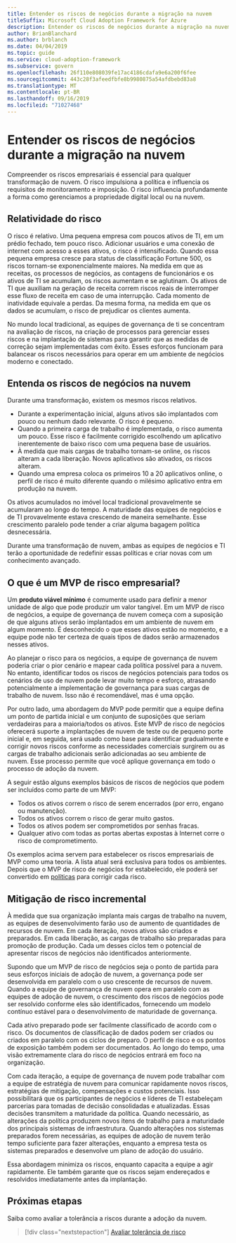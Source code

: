 ```yaml
---
title: Entender os riscos de negócios durante a migração na nuvem
titleSuffix: Microsoft Cloud Adoption Framework for Azure
description: Entender os riscos de negócios durante a migração na nuvem
author: BrianBlanchard
ms.author: brblanch
ms.date: 04/04/2019
ms.topic: guide
ms.service: cloud-adoption-framework
ms.subservice: govern
ms.openlocfilehash: 26f110e808039fe17ac4186cdafa9e6a200f6fee
ms.sourcegitcommit: 443c28f3afeedfbfe8b9980875a54afdbebd83a8
ms.translationtype: MT
ms.contentlocale: pt-BR
ms.lasthandoff: 09/16/2019
ms.locfileid: "71027468"
---
```

<!-- markdownlint-disable MD026 -->

# <a name="understand-business-risk-during-cloud-migration"></a>Entender os riscos de negócios durante a migração na nuvem

Compreender os riscos empresariais é essencial para qualquer transformação de nuvem. O risco impulsiona a política e influencia os requisitos de monitoramento e imposição. O risco influencia profundamente a forma como gerenciamos a propriedade digital local ou na nuvem.

<!-- markdownlint-enable MD026 -->

## <a name="relativity-of-risk"></a>Relatividade do risco

O risco é relativo. Uma pequena empresa com poucos ativos de TI, em um prédio fechado, tem pouco risco. Adicionar usuários e uma conexão de internet com acesso a esses ativos, o risco é intensificado. Quando essa pequena empresa cresce para status de classificação Fortune 500, os riscos tornam-se exponencialmente maiores. Na medida em que as receitas, os processos de negócios, as contagens de funcionários e os ativos de TI se acumulam, os riscos aumentam e se aglutinam. Os ativos de TI que auxiliam na geração de receita correm riscos reais de interromper esse fluxo de receita em caso de uma interrupção. Cada momento de inatividade equivale a perdas. Da mesma forma, na medida em que os dados se acumulam, o risco de prejudicar os clientes aumenta.

No mundo local tradicional, as equipes de governança de ti se concentram na avaliação de riscos, na criação de processos para gerenciar esses riscos e na implantação de sistemas para garantir que as medidas de correção sejam implementadas com êxito. Esses esforços funcionam para balancear os riscos necessários para operar em um ambiente de negócios moderno e conectado.

## <a name="understand-business-risks-in-the-cloud"></a>Entenda os riscos de negócios na nuvem

Durante uma transformação, existem os mesmos riscos relativos.

- Durante a experimentação inicial, alguns ativos são implantados com pouco ou nenhum dado relevante. O risco é pequeno.
- Quando a primeira carga de trabalho é implementada, o risco aumenta um pouco. Esse risco é facilmente corrigido escolhendo um aplicativo inerentemente de baixo risco com uma pequena base de usuários.
- À medida que mais cargas de trabalho tornam-se online, os riscos alteram a cada liberação. Novos aplicativos são ativados, os riscos alteram.
- Quando uma empresa coloca os primeiros 10 a 20 aplicativos online, o perfil de risco é muito diferente quando o milésimo aplicativo entra em produção na nuvem.

Os ativos acumulados no imóvel local tradicional provavelmente se acumularam ao longo do tempo. A maturidade das equipes de negócios e de TI provavelmente estava crescendo de maneira semelhante. Esse crescimento paralelo pode tender a criar alguma bagagem política desnecessária.

Durante uma transformação de nuvem, ambas as equipes de negócios e TI terão a oportunidade de redefinir essas políticas e criar novas com um conhecimento avançado.

<!-- markdownlint-disable MD026 -->

## <a name="what-is-a-business-risk-mvp"></a>O que é um MVP de risco empresarial?

Um **produto viável mínimo** é comumente usado para definir a menor unidade de algo que pode produzir um valor tangível. Em um MVP de risco de negócios, a equipe de governança de nuvem começa com a suposição de que alguns ativos serão implantados em um ambiente de nuvem em algum momento. É desconhecido o que esses ativos estão no momento, e a equipe pode não ter certeza de quais tipos de dados serão armazenados nesses ativos.

Ao planejar o risco para os negócios, a equipe de governança de nuvem poderia criar o pior cenário e mapear cada política possível para a nuvem. No entanto, identificar todos os riscos de negócios potenciais para todos os cenários de uso de nuvem pode levar muito tempo e esforço, atrasando potencialmente a implementação de governança para suas cargas de trabalho de nuvem. Isso não é recomendável, mas é uma opção.

Por outro lado, uma abordagem do MVP pode permitir que a equipe defina um ponto de partida inicial e um conjunto de suposições que seriam verdadeiras para a maioria/todos os ativos. Este MVP de risco de negócios oferecerá suporte a implantações de nuvem de teste ou de pequeno porte inicial e, em seguida, será usado como base para identificar gradualmente e corrigir novos riscos conforme as necessidades comerciais surgirem ou as cargas de trabalho adicionais serão adicionadas ao seu ambiente de nuvem. Esse processo permite que você aplique governança em todo o processo de adoção da nuvem.

A seguir estão alguns exemplos básicos de riscos de negócios que podem ser incluídos como parte de um MVP:

- Todos os ativos correm o risco de serem encerrados (por erro, engano ou manutenção).
- Todos os ativos correm o risco de gerar muito gastos.
- Todos os ativos podem ser comprometidos por senhas fracas.
- Qualquer ativo com todas as portas abertas expostas à Internet corre o risco de comprometimento.

Os exemplos acima servem para estabelecer os riscos empresariais de MVP como uma teoria. A lista atual será exclusiva para todos os ambientes.
Depois que o MVP de risco de negócios for estabelecido, ele poderá ser convertido em [políticas](./index.md) para corrigir cada risco.

<!-- markdownlint-enable MD026 -->

## <a name="incremental-risk-mitigation"></a>Mitigação de risco incremental

À medida que sua organização implanta mais cargas de trabalho na nuvem, as equipes de desenvolvimento farão uso de aumento de quantidades de recursos de nuvem. Em cada iteração, novos ativos são criados e preparados. Em cada liberação, as cargas de trabalho são preparadas para promoção de produção. Cada um desses ciclos tem o potencial de apresentar riscos de negócios não identificados anteriormente.

Supondo que um MVP de risco de negócios seja o ponto de partida para seus esforços iniciais de adoção de nuvem, a governança pode ser desenvolvida em paralelo com o uso crescente de recursos de nuvem. Quando a equipe de governança de nuvem opera em paralelo com as equipes de adoção de nuvem, o crescimento dos riscos de negócios pode ser resolvido conforme eles são identificados, fornecendo um modelo contínuo estável para o desenvolvimento de maturidade de governança.

Cada ativo preparado pode ser facilmente classificado de acordo com o risco. Os documentos de classificação de dados podem ser criados ou criados em paralelo com os ciclos de preparo. O perfil de risco e os pontos de exposição também podem ser documentados. Ao longo do tempo, uma visão extremamente clara do risco de negócios entrará em foco na organização.

Com cada iteração, a equipe de governança de nuvem pode trabalhar com a equipe de estratégia de nuvem para comunicar rapidamente novos riscos, estratégias de mitigação, compensações e custos potenciais. Isso possibilitará que os participantes de negócios e líderes de TI estabeleçam parcerias para tomadas de decisão consolidadas e atualizadas. Essas decisões transmitem a maturidade da política. Quando necessário, as alterações da política produzem novos itens de trabalho para a maturidade dos principais sistemas de infraestrutura. Quando alterações nos sistemas preparados forem necessárias, as equipes de adoção de nuvem terão tempo suficiente para fazer alterações, enquanto a empresa testa os sistemas preparados e desenvolve um plano de adoção do usuário.

Essa abordagem minimiza os riscos, enquanto capacita a equipe a agir rapidamente. Ele também garante que os riscos sejam endereçados e resolvidos imediatamente antes da implantação.

## <a name="next-steps"></a>Próximas etapas

Saiba como avaliar a tolerância a riscos durante a adoção da nuvem.

> [!div class="nextstepaction"]
> [Avaliar tolerância de risco](./risk-tolerance.md)
